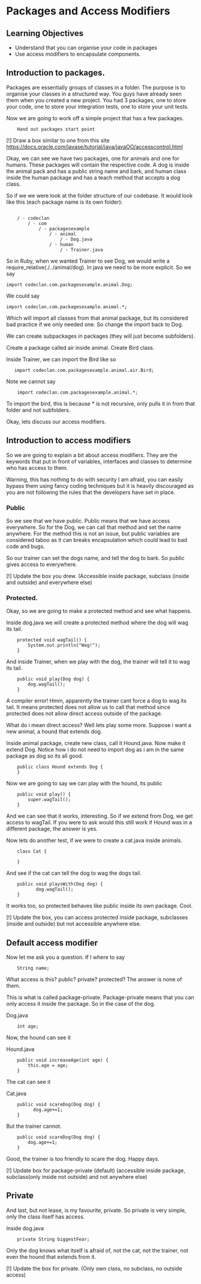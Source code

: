 # Packages and Access Modifiers

## Learning Objectives

- Understand that you can organise your code in packages
- Use access modifiers to encapsulate components.

## Introduction to packages.

Packages are essentially groups of classes in a folder. The purpose is to organise your classes in a structured way. You guys have already seen them when you created a new project. You had 3 packages, one to store your code, one to store your integration tests, one to store your unit tests.

Now we are going to work off a simple project that has a few packages.

```
    Hand out packages start point
```

[!] Draw a box similar to one from this site https://docs.oracle.com/javase/tutorial/java/javaOO/accesscontrol.html 

Okay, we can see we have two packages, one for animals and one for humans. These packages will contain the respective code. A dog is inside the animal pack and has a public string name and bark, and human class inside the human package and has a teach method that accepts a dog class.

So if we we were look at the folder structure of our codebase. It would look like this (each package name is its own folder):

```

    / - codeclan
        / - com
            / - packagesexample
                / - animal
                    / - Dog.java
                / - human
                    / - Trainer.java
```

So in Ruby, when we wanted Trainer to see Dog, we would write a require_relative(./../animal/dog). In java we need to be more explicit. So we say

```
import codeclan.com.packagesexample.animal.Dog;
```

We could say

```
import codeclan.com.packagesexample.animal.*;
```

Which will import all classes from that animal package, but its considered bad practice if we only needed one. So change the import back to Dog.

We can create subpackages in packages (they will just become subfolders). 

Create a package called air inside animal. Create Bird class.

Inside Trainer, we can import the Bird like so

```
   import codeclan.com.packagesexample.animal.air.Bird; 
```

Note we cannot say 

```
    import codeclan.com.packagesexample.animal.*;     
```

To import the bird, this is because * is not recursive, only pulls it in from that folder and not subfolders.

Okay, lets discuss our access modifiers.

## Introduction to access modifiers

So we are going to explain a bit about access modifiers. They are the keywords that put in front of variables, interfaces and classes to determine who has access to them.

Warning, this has nothing to do with security I am afraid, you can easily bypass them using fancy coding techniques but it is heavily discouraged as you are not following the rules that the developers have set in place.

### Public

So we see that we have public. Public means that we have access everywhere. So for the Dog, we can call that method and set the name anywhere. For the method this is not an issue, but public variables are considered taboo as it can breaks encapsulation which could lead to bad code and bugs.

So our trainer can set the dogs name, and tell the dog to bark. So public gives access to everywhere. 

[!] Update the box you drew. (Accessible inside package, subclass (inside and outside) and everywhere else)

### Protected. 

Okay, so we are going to make a protected method and see what happens.

Inside dog.java we will create a protected method where the dog will wag its tail.

```
    protected void wagTail() {
        System.out.println("Wag!");
    }
```

And inside Trainer, when we play with the dog, the trainer will tell it to wag its tail.

```
    public void play(Dog dog) {
        dog.wagTail();
    }
```

A compiler error! Hmm, apparently the trainer cant force a dog to wag its tail. It means protected does not allow us to call that method since protected does not allow direct access outside of the package. 

What do i mean direct access? Well lets play some more. Suppose i want a new animal, a hound that extends dog. 

Inside animal package, create new class, call it Hound.java. Now make it extend Dog. Notice how i do not need to import dog as i am in the same package as dog so its all good.

```
    public class Hound extends Dog {
    }
```

Now we are going to say we can play with the hound, its public

```
    public void play() {
        super.wagTail();
    }
```

And we can see that it works, interesting. So if we extend from Dog, we get access to wagTail. If you were to ask would this still work if Hound was in a different package, the answer is yes.

Now lets do another test, if we were to create a cat.java inside animals.

```
    class Cat {

    }
```

And see if the cat can tell the dog to wag the dogs tail.

```
    public void playsWith(Dog dog) {
           dog.wagTail();
    }
```

It works too, so protected behaves like public inside its own package. Cool.

[!] Update the box, you can access protected inside package, subclasses (inside and outside) but not accessible anywhere else.

## Default access modifier

Now let me ask you a question. If I where to say 

```
    String name;
```

What access is this? public? private? protected? The answer is none of them.

This is what is called package-private. Package-private means that you can only access it inside the package. So in the case of the dog.

Dog.java
```
    int age;
```

Now, the hound can see it

Hound.java
```
    public void increaseAge(int age) {
        this.age = age;
    }
```

The cat can see it

Cat.java

```
    public void scareDog(Dog dog) {
          dog.age+=1;
    }
```

But the trainer cannot.

```
    public void scareDog(Dog dog) {
        dog.age+=1;
    }
```

Good, the trainer is too friendly to scare the dog. Happy days. 

[!] Update box for package-private (default) (accessible inside package, subclass(only inside not outside) and not anywhere else)

## Private

And last, but not lease, is my favourite, private. So private is very simple, only the class itself has access. 

Inside dog.java

```
    private String biggestFear;
```

Only the dog knows what itself is afraid of, not the cat, not the trainer, not even the hound that extends from it. 

[!] Update the box for private. (Only own class, no subclass, no outside access)

